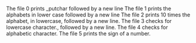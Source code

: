 The file 0 prints _putchar followed by a new line
The file 1 prints the alphabets in lower case followed by a new line
The file 2  prints 10 times the alphabet, in lowercase, followed by a new line.
The file 3 checks for lowercase character., followed by a new line.
The file 4 checks for alphabetic character.
The file 5 prints the sign of a number.
